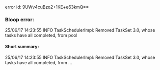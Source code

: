 error id: 9UWv4cuBzo2+1KE+e63kmQ==
### Bloop error:

25/06/17 14:23:55 INFO TaskSchedulerImpl: Removed TaskSet 3.0, whose tasks have all completed, from pool
#### Short summary: 

25/06/17 14:23:55 INFO TaskSchedulerImpl: Removed TaskSet 3.0, whose tasks have all completed, from ...